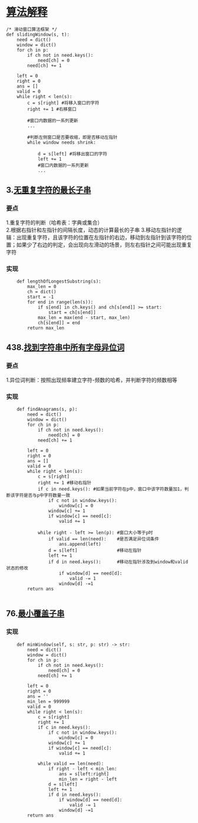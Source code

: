 # [算法解释](https://leetcode-cn.com/problems/find-all-anagrams-in-a-string/solution/hua-dong-chuang-kou-tong-yong-si-xiang-jie-jue-zi-/)
```
/* 滑动窗口算法框架 */
def slidingWindow(s, t):
    need = dict()
    window = dict()
    for ch in p:
        if ch not in need.keys():
            need[ch] = 0
        need[ch] += 1
    
    left = 0
    right = 0
    ans = []
    valid = 0
    while right < len(s):
        c = s[right] #将移入窗口的字符
        right += 1 #右移窗口

        #窗口内数据的一系列更新
        ...

        #判断左侧窗口是否要收缩，即是否移动左指针
        while window needs shrink:
            
            d = s[left] #将移出窗口的字符
            left += 1
            #窗口内数据的一系列更新
            ...
```  

## 3.[无重复字符的最长子串](https://leetcode.cn/problems/longest-substring-without-repeating-characters/description/?envType=study-plan-v2&envId=top-100-liked)

### 要点  
1.重复字符的判断（哈希表：字典或集合）  
2.根据右指针和左指针的间隔长度，动态的计算最长的子串 
3.移动左指针的逻辑：出现重复字符，且该字符的位置在左指针的右边，移动到左指针到该字符的位置；如果少了右边的判定，会出现向左滑动的场景，则左右指针之间可能出现重复字符  

### 实现  
```
    def lengthOfLongestSubstring(s):
        max_len = 0
        ch = dict()
        start = -1
        for end in range(len(s)):
            if s[end] in ch.keys() and ch[s[end]] >= start:
                start = ch[s[end]]
            max_len = max(end - start, max_len)
            ch[s[end]] = end
        return max_len
```
## 438.[找到字符串中所有字母异位词](https://leetcode.cn/problems/find-all-anagrams-in-a-string/description/?envType=study-plan-v2&envId=top-100-liked)
### 要点  
1.异位词判断：按照出现频率建立字符-频数的哈希，并判断字符的频数相等
### 实现
```
    def findAnagrams(s, p):
        need = dict()
        window = dict()
        for ch in p:
            if ch not in need.keys():
                need[ch] = 0
            need[ch] += 1
        
        left = 0
        right = 0
        ans = []
        valid = 0
        while right < len(s):
            c = s[right]
            right += 1 #移动右指针
            if c in need.keys(): #如果当前字符在p中，窗口中该字符数量加1，判断该字符是否与p中字符数量一致
                if c not in window.keys():
                    window[c] = 0
                window[c] += 1
                if window[c] == need[c]:
                    valid += 1

            while right - left >= len(p): #窗口大小等于p时
                if valid == len(need):    #是否满足异位词条件
                    ans.append(left)
                d = s[left]               #移动左指针
                left += 1
                if d in need.keys():      #移动左指针涉及到window和valid状态的修改
                    if window[d] == need[d]:
                        valid -= 1
                    window[d] -=1
        return ans
            
```

## 76.[最小覆盖子串](https://leetcode.cn/problems/minimum-window-substring/) 
### 实现
```
    def minWindow(self, s: str, p: str) -> str:
        need = dict()
        window = dict()
        for ch in p:
            if ch not in need.keys():
                need[ch] = 0
            need[ch] += 1
        
        left = 0
        right = 0
        ans = ''
        min_len = 999999
        valid = 0
        while right < len(s):
            c = s[right]
            right += 1
            if c in need.keys():
                if c not in window.keys():
                    window[c] = 0
                window[c] += 1
                if window[c] == need[c]:
                    valid += 1

            while valid == len(need):
                if right - left < min_len:
                    ans = s[left:right]
                    min_len = right - left
                d = s[left]
                left += 1
                if d in need.keys():
                    if window[d] == need[d]:
                        valid -= 1
                    window[d] -=1
        return ans
            
```
